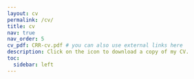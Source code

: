 ```yaml
---
layout: cv
permalink: /cv/
title: cv
nav: true
nav_order: 5
cv_pdf: CRR-cv.pdf # you can also use external links here
description: Click on the icon to download a copy of my CV.
toc:
  sidebar: left
---
```

